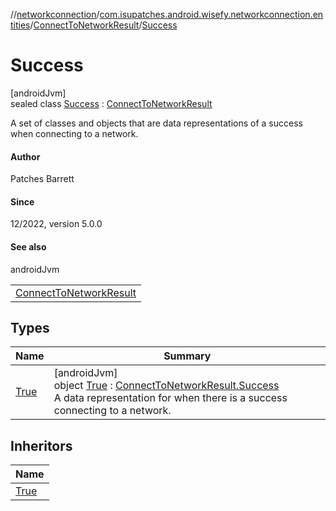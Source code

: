 //[networkconnection](../../../../index.md)/[com.isupatches.android.wisefy.networkconnection.entities](../../index.md)/[ConnectToNetworkResult](../index.md)/[Success](index.md)

# Success

[androidJvm]\
sealed class [Success](index.md) : [ConnectToNetworkResult](../index.md)

A set of classes and objects that are data representations of a success when connecting to a network.

#### Author

Patches Barrett

#### Since

12/2022, version 5.0.0

#### See also

androidJvm

| |
|---|
| [ConnectToNetworkResult](../index.md) |

## Types

| Name | Summary |
|---|---|
| [True](-true/index.md) | [androidJvm]<br>object [True](-true/index.md) : [ConnectToNetworkResult.Success](index.md)<br>A data representation for when there is a success connecting to a network. |

## Inheritors

| Name |
|---|
| [True](-true/index.md) |
